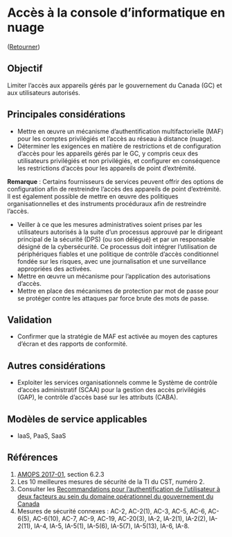 # Accès à la console d’informatique en nuage

([Retourner](/README.md#résumé---30-premiers-jours))

## Objectif

Limiter l’accès aux appareils gérés par le gouvernement du Canada (GC) et aux utilisateurs autorisés.

## Principales considérations

* Mettre en œuvre un mécanisme d’authentification multifactorielle (MAF) pour les comptes privilégiés et l’accès au réseau à distance (nuage).
* Déterminer les exigences en matière de restrictions et de configuration d’accès pour les appareils gérés par le GC, y compris ceux des utilisateurs privilégiés et non privilégiés, et configurer en conséquence les restrictions d’accès pour les appareils de point d’extrémité.

**Remarque** : Certains fournisseurs de services peuvent offrir des options de configuration afin de restreindre l’accès des appareils de point d’extrémité. Il est également possible de mettre en œuvre des politiques organisationnelles et des instruments procéduraux afin de restreindre l’accès.

* Veiller à ce que les mesures administratives soient prises par les utilisateurs autorisés à la suite d’un processus approuvé par le dirigeant principal de la sécurité (DPS) (ou son délégué) et par un responsable désigné de la cybersécurité. Ce processus doit intégrer l’utilisation de périphériques fiables et une politique de contrôle d’accès conditionnel fondée sur les risques, avec une journalisation et une surveillance appropriées des activées.
* Mettre en œuvre un mécanisme pour l’application des autorisations d’accès.
* Mettre en place des mécanismes de protection par mot de passe pour se protéger contre les attaques par force brute des mots de passe.

## Validation

* Confirmer que la stratégie de MAF est activée au moyen des captures d’écran et des rapports de conformité.

## Autres considérations

* Exploiter les services organisationnels comme le Système de contrôle d’accès administratif (SCAA) pour la gestion des accès privilégiés (GAP), le contrôle d’accès basé sur les attributs (CABA).

## Modèles de service applicables

* IaaS, PaaS, SaaS

## Références

1. [AMOPS 2017-01](https://www.canada.ca/fr/gouvernement/systeme/gouvernement-numerique/innovations-gouvernementales-numeriques/services-informatique-nuage/orientation-utilisation-securisee-services-commerciaux-informatique-nuage-amops.html), section 6.2.3
2. Les 10 meilleures mesures de sécurité de la TI du CST, numéro 2.
3. Consulter les [Recommandations pour l’authentification de l’utilisateur à deux facteurs au sein du domaine opérationnel du gouvernement du Canada](https://intranet.canada.ca/wg-tg/rtua-rafu-fra.asp)
4. Mesures de sécurité connexes : AC-2, AC-2(1), AC-3, AC-5, AC-6, AC-6(5), AC-6(10), AC-7, AC-9, AC-19, AC-20(3), IA-2, IA-2(1), IA-2(2), IA-2(11), IA-4, IA-5, IA-5(1), IA-5(6), IA-5(7), IA-5(13), IA-6, IA-8.
